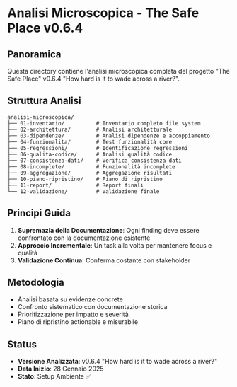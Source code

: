 # Analisi Microscopica - The Safe Place v0.6.4

## Panoramica

Questa directory contiene l'analisi microscopica completa del progetto "The Safe Place" v0.6.4 "How hard is it to wade across a river?".

## Struttura Analisi

```
analisi-microscopica/
├── 01-inventario/          # Inventario completo file system
├── 02-architettura/        # Analisi architetturale
├── 03-dipendenze/          # Analisi dipendenze e accoppiamento
├── 04-funzionalita/        # Test funzionalità core
├── 05-regressioni/         # Identificazione regressioni
├── 06-qualita-codice/      # Analisi qualità codice
├── 07-consistenza-dati/    # Verifica consistenza dati
├── 08-incomplete/          # Funzionalità incomplete
├── 09-aggregazione/        # Aggregazione risultati
├── 10-piano-ripristino/    # Piano di ripristino
├── 11-report/              # Report finali
└── 12-validazione/         # Validazione finale
```

## Principi Guida

1. **Supremazia della Documentazione**: Ogni finding deve essere confrontato con la documentazione esistente
2. **Approccio Incrementale**: Un task alla volta per mantenere focus e qualità
3. **Validazione Continua**: Conferma costante con stakeholder

## Metodologia

- Analisi basata su evidenze concrete
- Confronto sistematico con documentazione storica
- Prioritizzazione per impatto e severità
- Piano di ripristino actionable e misurabile

## Status

- **Versione Analizzata**: v0.6.4 "How hard is it to wade across a river?"
- **Data Inizio**: 28 Gennaio 2025
- **Stato**: Setup Ambiente ✅